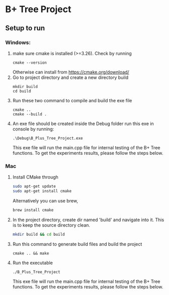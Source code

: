 # B+ Tree Project

## Setup to run

### Windows:

1. make sure cmake is installed (>=3.26). Check by running
   ```
   cmake --version
   ```
   Otherwise can install from https://cmake.org/download/
2. Go to project directory and create a new directory build
   ```
   mkdir build
   cd build
   ```
3. Run these two command to compile and build the exe file
   ```
   cmake ..
   cmake --build .
   ```
4. An exe file should be created inside the Debug folder run this exe in console by running:
   ```
   .\Debug\B_Plus_Tree_Project.exe
   ```
   This exe file will run the main.cpp file for internal testing of the B+ Tree functions. To get the experiments results, please follow the steps below.

### Mac

1. Install CMake through
   ```bash
   sudo apt-get update
   sudo apt-get install cmake
   ```
   Alternatively you can use brew,
   ```bash
   brew install cmake
   ```
2. In the project directory, create dir named 'build' and navigate into it. This is to keep the source directory clean.
   ```bash
   mkdir build && cd build
   ```
3. Run this command to generate build files and build the project
   ```
   cmake .. && make
   ```
4. Run the executable
   ```
   ./B_Plus_Tree_Project
   ```
   This exe file will run the main.cpp file for internal testing of the B+ Tree functions. To get the experiments results, please follow the steps below.
